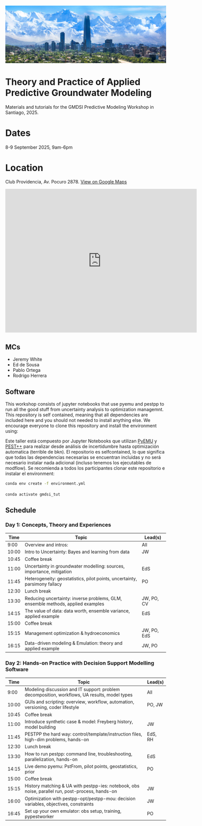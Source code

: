 ![Chile Banner](assets/chile_banner.jpg)

# Theory and Practice of Applied Predictive Groundwater Modeling
Materials and tutorials for the GMDSI Predictive Modeling Workshop in Santiago, 2025.

# Dates
8-9 September 2025, 9am-6pm

# Location
Club Providencia, Av. Pocuro 2878.
[View on Google Maps](https://maps.app.goo.gl/hDKMge5gjs2Khn8a9)

<iframe src="https://www.google.com/maps/embed?pb=!1m18!1m12!1m3!1d6381.873477142874!2d-70.59469492251274!3d-33.43176557339686!2m3!1f0!2f0!3f0!3m2!1i1024!2i768!4f13.1!3m3!1m2!1s0x9662cf0c1277e025%3A0xc5e46a0fa6fc5d0a!2sClub%20Providencia!5e1!3m2!1sen!2sau!4v1756443793910!5m2!1sen!2sau" width="600" height="450" style="border:0;" allowfullscreen="" loading="lazy" referrerpolicy="no-referrer-when-downgrade"></iframe>

## MCs
- Jeremy White
- Ed de Sousa
- Pablo Ortega
- Rodrigo Herrera

## Software
This workshop consists of jupyter notebooks that use pyemu and pestpp to run all the good stuff from uncertainty analysis to optimization managemnt. This repository is self contained, meaning that all dependencies are included here and you should not needed to install anything else. We encourage everyone to clone this repository and install the environment using:


Este taller está compuesto por Jupyter Notebooks que utilizan [PyEMU](https://github.com/pypest/pyemu) y [PEST++](https://github.com/usgs/pestpp) para realizar desde análisis de incertidumbre hasta optimización automatica (terrible de bkn).
El repositorio es selfcontained, lo que significa que todas las dependencias necesarias se encuentran incluidas y no será necesario instalar nada adicional (incluso tenemos los ejecutables de modflow). Se recomienda a todos los participantes clonar este repositorio e instalar el environment:

```bash
conda env create -f environment.yml

conda activate gmdsi_tut
```

## Schedule
### Day 1: Concepts, Theory and Experiences                                                         

| Time | Topic                                                                           | Lead(s)         |
|------|---------------------------------------------------------------------------------|-----------------|
| 9:00 | Overview and intros:                                                            | All             |
| 10:00| Intro to Uncertainty: Bayes and learning from data                              | JW              |
| 10:45| Coffee break                                                                    |                 |
| 11:00| Uncertainty in groundwater modelling: sources, importance, mitigation           | EdS             |
| 11:45| Heterogeneity: geostatistics, pilot points, uncertainty, parsimony fallacy      | PO              |
| 12:30| Lunch break                                                                     |                 |
| 13:30| Reducing uncertainty: inverse problems, GLM, ensemble methods, applied examples | JW, PO, CV      |
| 14:15| The value of data: data worth, ensemble variance, applied example               | EdS             |
| 15:00| Coffee break                                                                    |                 |
| 15:15| Management optimization & hydroeconomics                                        | JW, PO, EdS     |
| 16:15| Data-driven modeling & Emulation: theory and applied example                    | JW, PO          |

### Day 2: Hands-on Practice with Decision Support Modelling Software                                               

| Time  | Topic                                                                                                   | Lead(s)         |
|-------|---------------------------------------------------------------------------------------------------------|-----------------|
| 9:00  | Modeling discussion and IT support: problem decomposition, workflows, UA results, model types           | All             |
| 10:00 | GUIs and scripting: overview, workflow, automation, versioning, coder lifestyle                         | PO, JW          |
| 10:45 | Coffee break                                                                                            |                 |
| 11:00 | Introduce synthetic case & model: Freyberg history, model building                                      | JW              |
| 11:45 | PESTPP the hard way: control/template/instruction files, high-dim problems, hands-on                    | EdS, RH         |
| 12:30 | Lunch break                                                                                             |                 |
| 13:30 | How to run pestpp: command line, troubleshooting, parallelization, hands-on                             | EdS             |
| 14:15 | Live demo pyemu: PstFrom, pilot points, geostatistics, prior                                            | PO              |
| 15:00 | Coffee break                                                                                            |                 |
| 15:15 | History matching & UA with pestpp-ies: notebook, obs noise, parallel run, post-process, hands-on        | JW              |
| 16:00 | Optimization with pestpp-opt/pestpp-mou: decision variables, objectives, constraints                    | JW              |
| 16:45 | Set up your own emulator: obs setup, training, pypestworker                                             | PO              |
